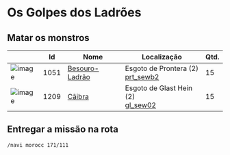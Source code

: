 # Os Golpes dos Ladrões

## Matar os monstros

| | Id | Nome | Localização | Qtd. |
| - | - | - | - | - |
| ![image](https://file5s.ratemyserver.net/mobs/1051.gif) | 1051 | [Besouro-Ladrão](https://ratemyserver.net/mob_db.php?mob_id=1051&small=1&back=1) | Esgoto de Prontera (2)<br>[prt_sewb2](https://ratemyserver.net/index.php?page=npc_shop_warp&map=prt_sewb2) | 15 |
| ![image](https://file5s.ratemyserver.net/mobs/1209.gif) | 1209 | [Cãibra](https://ratemyserver.net/mob_db.php?mob_id=1209&small=1&back=1) | Esgoto de Glast Hein (2)<br>[gl_sew02](https://ratemyserver.net/index.php?page=npc_shop_warp&map=gl_sew02) | 15 |

## Entregar a missão na rota

```
/navi morocc 171/111
```
